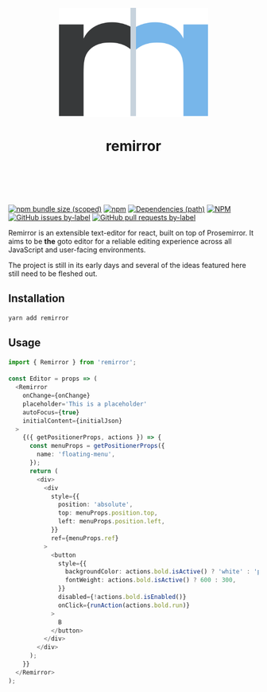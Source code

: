 <div align="center">
	<br />
	<div>
		<img width="300" src="../../support/assets/logo-icon.svg" alt="remirror" />
    <h1 align="center">remirror</h1>
	</div>
    <br />
    <br />
    <br />
    <br />
</div>

[![npm bundle size (scoped)](https://img.shields.io/bundlephobia/minzip/remirror.svg?style=for-the-badge)](https://bundlephobia.com/result?p=remirror) [![npm](https://img.shields.io/npm/dm/remirror.svg?style=for-the-badge&logo=npm)](https://www.npmjs.com/package/remirror) [![Dependencies (path)](https://img.shields.io/david/ifiokjr/remirror.svg?logo=npm&path=packages%2Fremirror&style=for-the-badge)](https://github.com/ifiokjr/remirror/blob/master/remirror/package.json) [![NPM](https://img.shields.io/npm/l/remirror.svg?style=for-the-badge)](https://github.com/ifiokjr/remirror/blob/master/LICENSE) [![GitHub issues by-label](https://img.shields.io/github/issues/ifiokjr/remirror/package%3A%remirror.svg?label=Open%20Issues&logo=github&style=for-the-badge)](https://github.com/ifiokjr/remirror/issues?utf8=%E2%9C%93&q=is%3Aissue+is%3Aopen+sort%3Aupdated-desc+label%3Apackage%3A%remirror) [![GitHub pull requests by-label](https://img.shields.io/github/issues-pr/ifiokjr/remirror/package%3A%remirror.svg?label=Open%20Pull%20Requests&logo=github&style=for-the-badge)](https://github.com/ifiokjr/remirror/pulls?utf8=%E2%9C%93&q=is%3Apr+is%3Aopen+sort%3Aupdated-desc+label%3Apackage%3A%remirror)

Remirror is an extensible text-editor for react, built on top of Prosemirror. It aims to be **the** goto editor for a reliable editing experience across all JavaScript and user-facing environments.

The project is still in its early days and several of the ideas featured here still need to be fleshed out.

## Installation

```bash
yarn add remirror
```

## Usage

```ts
import { Remirror } from 'remirror';

const Editor = props => (
  <Remirror
    onChange={onChange}
    placeholder='This is a placeholder'
    autoFocus={true}
    initialContent={initialJson}
  >
    {({ getPositionerProps, actions }) => {
      const menuProps = getPositionerProps({
        name: 'floating-menu',
      });
      return (
        <div>
          <div
            style={{
              position: 'absolute',
              top: menuProps.position.top,
              left: menuProps.position.left,
            }}
            ref={menuProps.ref}
          >
            <button
              style={{
                backgroundColor: actions.bold.isActive() ? 'white' : 'pink',
                fontWeight: actions.bold.isActive() ? 600 : 300,
              }}
              disabled={!actions.bold.isEnabled()}
              onClick={runAction(actions.bold.run)}
            >
              B
            </button>
          </div>
        </div>
      );
    }}
  </Remirror>
);
```
